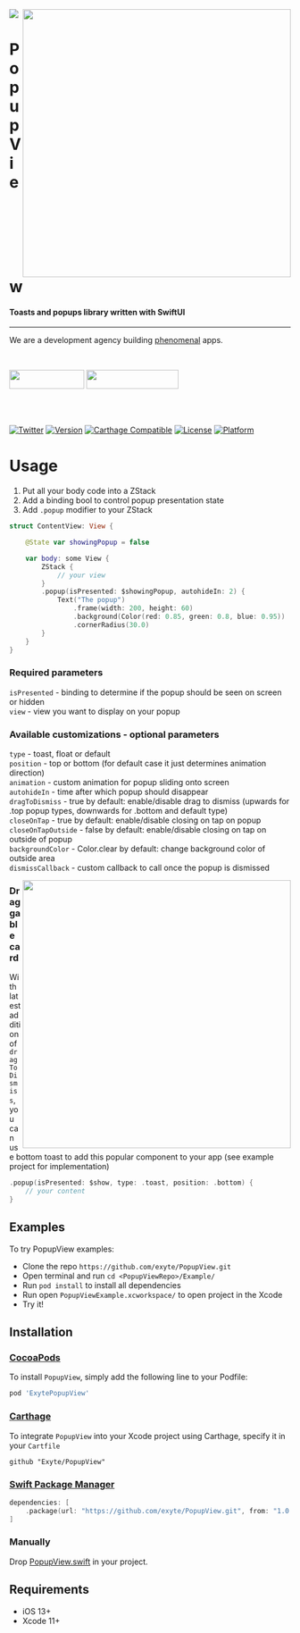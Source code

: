 <img src="https://github.com/exyte/PopupView/blob/master/Assets/header.png">
<img align="right" src="https://raw.githubusercontent.com/exyte/PopupView/master/Assets/demo.gif" width="480" />

<p><h1 align="left">Popup View</h1></p>

<p><h4>Toasts and popups library written with SwiftUI</h4></p>

___

<p> We are a development agency building
  <a href="https://clutch.co/profile/exyte#review-731233?utm_medium=referral&utm_source=github.com&utm_campaign=phenomenal_to_clutch">phenomenal</a> apps.</p>

</br>

<a href="https://exyte.com/contacts"><img src="https://i.imgur.com/vGjsQPt.png" width="134" height="34"></a> <a href="https://twitter.com/exyteHQ"><img src="https://i.imgur.com/DngwSn1.png" width="165" height="34"></a>

</br></br>

[![Twitter](https://img.shields.io/badge/Twitter-@exyteHQ-blue.svg?style=flat)](http://twitter.com/exyteHQ)
[![Version](https://img.shields.io/cocoapods/v/ExytePopupView.svg?style=flat)](http://cocoapods.org/pods/ExytePopupView)
[![Carthage Compatible](https://img.shields.io/badge/Carthage-compatible-0473B3.svg?style=flat)](https://github.com/Carthage/Carthage)
[![License](https://img.shields.io/cocoapods/l/ExytePopupView.svg?style=flat)](http://cocoapods.org/pods/ExytePopupView)
[![Platform](https://img.shields.io/cocoapods/p/ExytePopupView.svg?style=flat)](http://cocoapods.org/pods/ExytePopupView)

# Usage
1. Put all your body code into a ZStack
2. Add a binding bool to control popup presentation state
3. Add `.popup` modifier to your ZStack
```swift
struct ContentView: View {

    @State var showingPopup = false

    var body: some View {
        ZStack {
            // your view
        }
        .popup(isPresented: $showingPopup, autohideIn: 2) {
            Text("The popup")
                .frame(width: 200, height: 60)
                .background(Color(red: 0.85, green: 0.8, blue: 0.95))
                .cornerRadius(30.0)
        }
    }
}
```

### Required parameters 
`isPresented` - binding to determine if the popup should be seen on screen or hidden     
`view` - view you want to display on your popup  

### Available customizations - optional parameters  
`type` - toast, float or default   
`position` - top or bottom (for default case it just determines animation direction)  
`animation` - custom animation for popup sliding onto screen  
`autohideIn` - time after which popup should disappear    
`dragToDismiss` - true by default: enable/disable drag to dismiss (upwards for .top popup types, downwards for .bottom and default type)    
`closeOnTap` - true by default: enable/disable closing on tap on popup     
`closeOnTapOutside` - false by default: enable/disable closing on tap on outside of popup     
`backgroundColor` - Color.clear by default: change background color of outside area     
`dismissCallback` - custom callback to call once the popup is dismissed      

<img align="right" src="https://raw.githubusercontent.com/exyte/PopupView/master/Assets/drag.gif" width="480" />

### Draggable card
With latest addition of `dragToDismiss`, you can use bottom toast to add this popular component to your app (see example project for implementation)
```swift
.popup(isPresented: $show, type: .toast, position: .bottom) {
    // your content
}
```

## Examples

To try PopupView examples:
- Clone the repo `https://github.com/exyte/PopupView.git`
- Open terminal and run `cd <PopupViewRepo>/Example/`
- Run `pod install` to install all dependencies
- Run open `PopupViewExample.xcworkspace/` to open project in the Xcode
- Try it!

## Installation

### [CocoaPods](http://cocoapods.org)

To install `PopupView`, simply add the following line to your Podfile:

```ruby
pod 'ExytePopupView'
```

### [Carthage](http://github.com/Carthage/Carthage)

To integrate `PopupView` into your Xcode project using Carthage, specify it in your `Cartfile`

```ogdl
github "Exyte/PopupView"
```

### [Swift Package Manager](https://swift.org/package-manager/)

```swift
dependencies: [
    .package(url: "https://github.com/exyte/PopupView.git", from: "1.0.0")
]
```

### Manually

Drop [PopupView.swift](https://github.com/exyte/PopupView/blob/master/Source/PopupView.swift) in your project.

## Requirements

* iOS 13+
* Xcode 11+ 
